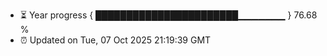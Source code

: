 - ⏳ Year progress { ███████████████████████▁▁▁▁▁▁▁ } 76.68 %
- ⏰ Updated on Tue, 07 Oct 2025 21:19:39 GMT

